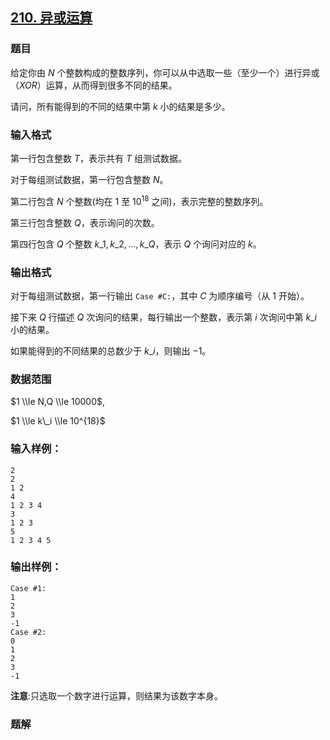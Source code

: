 ## [210\. 异或运算](https://www.acwing.com/problem/content/212/)

### 题目

给定你由 $N$ 个整数构成的整数序列，你可以从中选取一些（至少一个）进行异或（$XOR$）运算，从而得到很多不同的结果。

请问，所有能得到的不同的结果中第 $k$ 小的结果是多少。

### 输入格式

第一行包含整数 $T$，表示共有 $T$ 组测试数据。

对于每组测试数据，第一行包含整数 $N$。

第二行包含 $N$ 个整数(均在 $1$ 至 $10^{18}$ 之间)，表示完整的整数序列。

第三行包含整数 $Q$，表示询问的次数。

第四行包含 $Q$ 个整数 $k\_1,k\_2,…,k\_Q$，表示 $Q$ 个询问对应的 $k$。

### 输出格式

对于每组测试数据，第一行输出 `Case #C:`，其中 $C$ 为顺序编号（从 $1$ 开始）。

接下来 $Q$ 行描述 $Q$ 次询问的结果，每行输出一个整数，表示第 $i$ 次询问中第 $k\_i$ 小的结果。

如果能得到的不同结果的总数少于 $k\_i$，则输出 $-1$。

### 数据范围

$1 \\le N,Q \\le 10000$,

$1 \\le k\_i \\le 10^{18}$

### 输入样例：

```
2
2
1 2
4
1 2 3 4
3
1 2 3
5
1 2 3 4 5
```

### 输出样例：

```
Case #1:
1
2
3
-1
Case #2:
0
1
2
3
-1
```

**注意**:只选取一个数字进行运算，则结果为该数字本身。

### 题解

